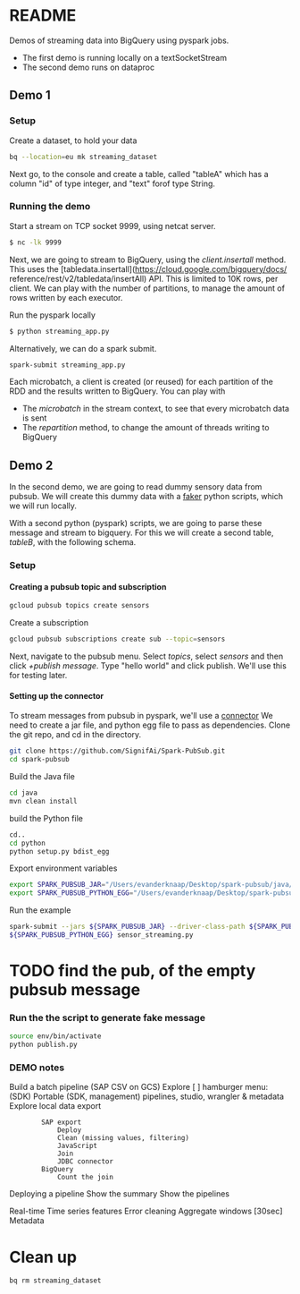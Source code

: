 # README 

Demos of streaming data into BigQuery using pyspark jobs. 
- The first demo is running locally on a textSocketStream
- The second demo runs on dataproc


## Demo 1

### Setup 
Create a dataset, to hold your data
```bash
bq --location=eu mk streaming_dataset
```

Next go, to the console and create a table, called "tableA" which
has a column "id" of type integer, and "text" forof type String.

### Running the demo
Start a stream on TCP socket 9999, using netcat server.
```bash
$ nc -lk 9999
```

Next, we are going to stream to BigQuery, using the *client.insertall* method.
This uses the [tabledata.insertall](https://cloud.google.com/bigquery/docs/
reference/rest/v2/tabledata/insertAll) API. This is limited to 10K rows, per 
client. We can play with the number of partitions, to manage the amount
of rows written by each executor.

Run the pyspark locally 
```bash
$ python streaming_app.py
```

Alternatively, we can do a spark submit.
```bash
spark-submit streaming_app.py
```

Each microbatch, a client is created (or reused) for each partition of the RDD
and the results written to BigQuery. You can play with
- The *microbatch* in the stream context, to see that every microbatch data is sent
- The *repartition* method, to change the amount of threads writing to BigQuery

## Demo 2 

In the second demo, we are going to read dummy sensory data from pubsub.
We will create this dummy data with a [faker](https://github.com/joke2k/faker)
python scripts, which we will run locally. 

With a second python (pyspark) scripts, we are going to parse these message
and stream to bigquery. For this we will create a second table, *tableB*, 
with the following schema.

### Setup 

#### Creating a pubsub topic and subscription 
```bash
gcloud pubsub topics create sensors
```
Create a subscription
```bash
gcloud pubsub subscriptions create sub --topic=sensors
```
Next, navigate to the pubsub menu. Select *topics*, select *sensors* and then
click *+publish message*. Type "hello world" and click publish. We'll use this
for testing later. 

#### Setting up the connector
To stream messages from pubsub in pyspark, we'll use a [connector](https://github.com/SignifAi/Spark-PubSub) 
We need to create a jar file, and python egg file to pass as dependencies. Clone the git repo, and cd in the directory. 

```bash
git clone https://github.com/SignifAi/Spark-PubSub.git
cd spark-pubsub
```
 Build the Java file

 ```bash
 cd java
 mvn clean install
 ```

 build the Python file
 ```bash
 cd..
 cd python
 python setup.py bdist_egg
 ```

 Export environment variables
 ```bash
 export SPARK_PUBSUB_JAR="/Users/evanderknaap/Desktop/spark-pubsub/java/target/spark_pubsub-1.1-SNAPSHOT.jar"
 export SPARK_PUBSUB_PYTHON_EGG="/Users/evanderknaap/Desktop/spark-pubsub/python/dist/spark_pubsub-1.0.0-py2.7.egg"
 ```

Run the example
 ```bash
spark-submit --jars ${SPARK_PUBSUB_JAR} --driver-class-path ${SPARK_PUBSUB_JAR} --py-files \
${SPARK_PUBSUB_PYTHON_EGG} sensor_streaming.py
 ```

 # TODO find the pub, of the empty pubsub message 

### Run the the script to generate fake message 

``` bash
source env/bin/activate
python publish.py 
```

### DEMO notes
Build a batch pipeline (SAP CSV on GCS)
    Explore [ ] hamburger menu: (SDK) 
                Portable (SDK, management)
                pipelines, studio, wrangler & metadata 
                Explore local data export
    
            SAP export
                Deploy
                Clean (missing values, filtering)
                JavaScript 
                Join
                JDBC connector 
            BigQuery
                Count the join

Deploying a pipeline
    Show the summary 
    Show the pipelines

Real-time
    Time series features
    Error cleaning
    Aggregate windows  [30sec]
    Metadata 

# Clean up 

```bash
bq rm streaming_dataset
```